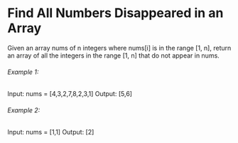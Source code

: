 # Find All Numbers Disappeared in an Array

Given an array nums of n integers where nums[i] is in the range [1, n], return an array of all the integers in the range [1, n] that do not appear in nums.

###### Example 1:

Input: nums = [4,3,2,7,8,2,3,1]
Output: [5,6]

###### Example 2:

Input: nums = [1,1]
Output: [2]